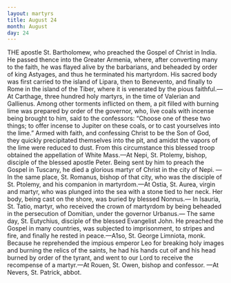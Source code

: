 ```yaml
---
layout: martyrs
title: August 24
month: August
day: 24
---
```

THE apostle St. Bartholomew, who preached the
Gospel of Christ in India. He passed thence
into the Greater Armenia, where, after converting
many to the faith, he was flayed alive by the barbarians, and beheaded by order of king Astyages,
and thus he terminated his martyrdom. His sacred
body was first carried to the island of Lipara, then
to Benevento, and finally to Rome in the island of
the Tiber, where it is venerated by the pious faithful.&mdash;At Carthage, three hundred holy martyrs, in
the time of Valerian and Gallienus. Among other
torments inflicted on them, a pit filled with burning
lime was prepared by order of the governor, who,
live coals with incense being brought to him, said
to the confessors: “Choose one of these two things;
to offer incense to Jupiter on these coals, or to cast
yourselves into the lime.” Armed with faith, and
confessing Christ to be the Son of God, they quickly
precipitated themselves into the pit, and amidst
the vapors of the lime were reduced to dust. From
this circumstance this blessed troop obtained the
appellation of White Mass.&mdash;At Nepi, St. Ptolemy,
bishop, disciple of the blessed apostle Peter. Being
sent by him to preach the Gospel in Tuscany, he
died a glorious martyr of Christ in the city of Nepi.
&mdash;In the same place, St. Romanus, bishop of that
city, who was the disciple of St. Ptolemy, and his
companion in martyrdom.&mdash;At Ostia, St. Aurea,
virgin and martyr, who was plunged into the sea
with a stone tied to her neck. Her body, being
cast on the shore, was buried by blessed Nonnus.&mdash;
In Isauria, St. Tatio, martyr, who received the
crown of martyrdom by being beheaded in the persecution of Domitian, under the governor Urbanus.&mdash;
The same day, St. Eutychius, disciple of the blessed
Evangelist John. He preached the Gospel in many
countries, was subjected to imprisonment, to stripes
and fire, and finally he rested in peace.&mdash;A1so, St.
George Limniota, monk. Because he reprehended
the impious emperor Leo for breaking holy images
and burning the relics of the saints, he had his hands
cut oif and his head burned by order of the tyrant,
and went to our Lord to receive the recompense of a
martyr.&mdash;At Rouen, St. Owen, bishop and confessor.
&mdash;At Nevers, St. Patrick, abbot.

